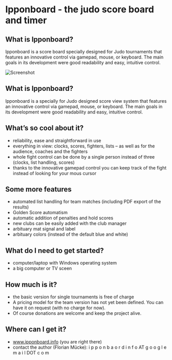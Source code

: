 <link href="style.css" rel="stylesheet"></link>

# Ipponboard - the judo score board and timer

## What is Ipponboard?

Ipponboard is a score board specially designed for Judo tournaments that features an innovative control via gamepad, mouse, or keyboard. The main goals in its development were good readability and easy, intuitive control.

![Screenshot](https://ipponboard.koenigsbrunn-judo.de/wp-content/uploads/2011/12/Ipponboard-the-judo-score-board-and-timer-300x169.jpg)


## What is Ipponboard?
Ipponboard is a specially for Judo designed score view system that features an innovative control via gamepad, mouse, or keyboard. The main goals in its development were good readability and easy, intuitive control.

## What’s so cool about it?
- reliability, ease and straightforward in use
- everything in view: clocks, scores, fighters, lists – as well as for the audience, coaches and the fighters
- whole fight control can be done by a single person instead of three (clocks, list handling, scores)
- thanks to the innovative gamepad control you can keep track of the fight instead of looking for your mous cursor

## Some more features
- automated list handling for team matches (including PDF export of the results)
- Golden Score automatism
- automatic addition of penalties and hold scores
- new clubs can be easily added with the club manager
- arbituary mat signal and label
- arbituary colors (instead of the default blue and white)

## What do I need to get started?
- computer/laptop with Windows operating system
- a big computer or TV sceen

## How much is it?
- the basic version for single tournaments is free of charge
- A pricing model for the team version has not yet been defined. You can have it on request (with no charge for now).
- Of course donations are welcome and keep the project alive.

## Where can I get it?
- www.ipponboard.info (you are right there)
- contact the author (Florian Mücke): i p p o n b a o r d i n f o AT g o o g l e m a i l DOT c o m
